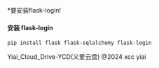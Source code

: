*要安装flask-login!


#### 安装 flask-login

```shell
pip install flask flask-sqlalchemy flask-login
```

Yiai_Cloud_Drive-YCD(义爱云盘)
@2024 xcc yiai
